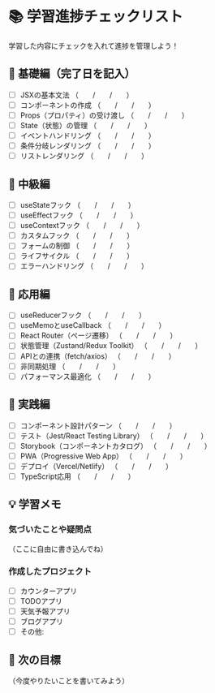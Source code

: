 # 📚 学習進捗チェックリスト

学習した内容にチェックを入れて進捗を管理しよう！

## 🌱 基礎編（完了日を記入）

- [ ] JSXの基本文法 （　　/　　/　　）
- [ ] コンポーネントの作成 （　　/　　/　　）
- [ ] Props（プロパティ）の受け渡し （　　/　　/　　）
- [ ] State（状態）の管理 （　　/　　/　　）
- [ ] イベントハンドリング （　　/　　/　　）
- [ ] 条件分岐レンダリング （　　/　　/　　）
- [ ] リストレンダリング （　　/　　/　　）

## 🌿 中級編

- [ ] useStateフック （　　/　　/　　）
- [ ] useEffectフック （　　/　　/　　）
- [ ] useContextフック （　　/　　/　　）
- [ ] カスタムフック （　　/　　/　　）
- [ ] フォームの制御 （　　/　　/　　）
- [ ] ライフサイクル （　　/　　/　　）
- [ ] エラーハンドリング （　　/　　/　　）

## 🌳 応用編

- [ ] useReducerフック （　　/　　/　　）
- [ ] useMemoとuseCallback （　　/　　/　　）
- [ ] React Router（ページ遷移） （　　/　　/　　）
- [ ] 状態管理（Zustand/Redux Toolkit） （　　/　　/　　）
- [ ] APIとの連携（fetch/axios） （　　/　　/　　）
- [ ] 非同期処理 （　　/　　/　　）
- [ ] パフォーマンス最適化 （　　/　　/　　）

## 🚀 実践編

- [ ] コンポーネント設計パターン （　　/　　/　　）
- [ ] テスト（Jest/React Testing Library） （　　/　　/　　）
- [ ] Storybook（コンポーネントカタログ） （　　/　　/　　）
- [ ] PWA（Progressive Web App） （　　/　　/　　）
- [ ] デプロイ（Vercel/Netlify） （　　/　　/　　）
- [ ] TypeScript応用 （　　/　　/　　）

## 💡 学習メモ

### 気づいたことや疑問点

（ここに自由に書き込んでね）

### 作成したプロジェクト

- [ ] カウンターアプリ
- [ ] TODOアプリ
- [ ] 天気予報アプリ
- [ ] ブログアプリ
- [ ] その他:

## 🎯 次の目標

（今度やりたいことを書いてみよう）

